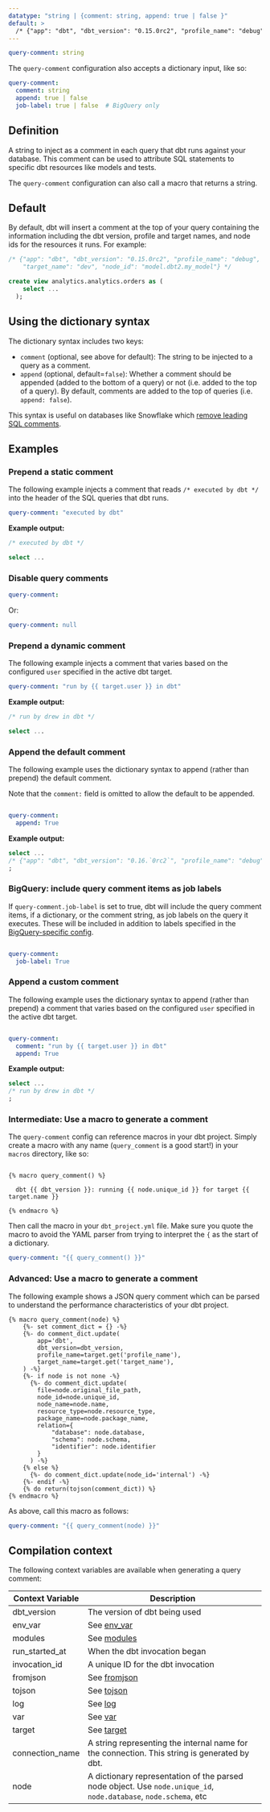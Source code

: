 ```yaml
---
datatype: "string | {comment: string, append: true | false }"
default: >
  /* {"app": "dbt", "dbt_version": "0.15.0rc2", "profile_name": "debug", "target_name": "dev", "node_id": "model.dbt2.my_model"} */
---
```


<File name='dbt_project.yml'>

```yml
query-comment: string
```

</File>

The `query-comment` configuration also accepts a dictionary input, like so:

<File name='dbt_project.yml'>

```yml
query-comment:
  comment: string
  append: true | false
  job-label: true | false  # BigQuery only
```

</File>

## Definition
A string to inject as a comment in each query that dbt runs against your database. This comment can be used to attribute SQL statements to specific dbt resources like models and tests.

The `query-comment` configuration can also call a macro that returns a string.

## Default
By default, dbt will insert a <Term id="json" /> comment at the top of your query containing the information including the dbt version, profile and target names, and node ids for the resources it runs. For example:

```sql
/* {"app": "dbt", "dbt_version": "0.15.0rc2", "profile_name": "debug",
    "target_name": "dev", "node_id": "model.dbt2.my_model"} */

create view analytics.analytics.orders as (
    select ...
  );
```




## Using the dictionary syntax
The dictionary syntax includes two keys:
  * `comment` (optional, see above for default): The string to be injected to a query as a comment.
  * `append` (optional, default=`false`): Whether a comment should be appended (added to the bottom of a query) or not (i.e. added to the top of a query). By default, comments are added to the top of queries (i.e. `append: false`).

This syntax is useful on databases like Snowflake which [remove leading SQL comments](https://docs.snowflake.com/en/release-notes/2017-04.html#queries-leading-comments-removed-during-execution).

## Examples

### Prepend a static comment
The following example injects a comment that reads `/* executed by dbt */` into the header of the SQL queries that dbt runs.

<File name='dbt_project.yml'>

```yml
query-comment: "executed by dbt"

```

</File>

**Example output:**

```sql
/* executed by dbt */

select ...
```

### Disable query comments

<File name='dbt_project.yml'>

```yml
query-comment:

```

</File>

Or:

<File name='dbt_project.yml'>

```yml
query-comment: null

```

</File>

### Prepend a dynamic comment
The following example injects a comment that varies based on the configured `user` specified in the active dbt target.

<File name='dbt_project.yml'>

```yml
query-comment: "run by {{ target.user }} in dbt"

```

</File>

**Example output:**

```sql
/* run by drew in dbt */

select ...
```

### Append the default comment
The following example uses the dictionary syntax to append (rather than prepend) the default comment.

Note that the `comment:` field is omitted to allow the default to be appended.

<File name='dbt_project.yml'>

```yaml

query-comment:
  append: True
```

</File>

**Example output:**

```sql
select ...
/* {"app": "dbt", "dbt_version": "0.16.`0rc2`", "profile_name": "debug", "target_name": "dev", "node_id": "model.dbt2.my_model"} */
;
```

### BigQuery: include query comment items as job labels

If `query-comment.job-label` is set to true, dbt will include the query comment items, if a dictionary, or the comment string, as job labels on the query it executes. These will be included in addition to labels specified in the [BigQuery-specific config](/reference/project-configs/query-comment#bigquery-include-query-comment-items-as-job-labels).

<File name='dbt_project.yml'>

```yaml

query-comment:
  job-label: True
```

</File>

### Append a custom comment
The following example uses the dictionary syntax to append (rather than prepend) a comment that varies based on the configured `user` specified in the active dbt target.

<File name='dbt_project.yml'>

```yaml

query-comment:
  comment: "run by {{ target.user }} in dbt"
  append: True
```

</File>

**Example output:**

```sql
select ...
/* run by drew in dbt */
;
```



### Intermediate: Use a macro to generate a comment

The `query-comment` config can reference macros in your dbt project. Simply create a macro with any name (`query_comment` is a good start!) in your `macros` directory, like so:

<File name='macros/query_comment.sql'>

```jinja2

{% macro query_comment() %}

  dbt {{ dbt_version }}: running {{ node.unique_id }} for target {{ target.name }}

{% endmacro %}
```

</File>

Then call the macro in your `dbt_project.yml` file. Make sure you quote the macro to avoid the YAML parser from trying to interpret the `{` as the start of a dictionary.

<File name='dbt_project.yml'>

```yaml
query-comment: "{{ query_comment() }}"

```

</File>

### Advanced: Use a macro to generate a comment

The following example shows a JSON query comment which can be parsed to understand the performance characteristics of your dbt project.

<File name='macros/query_comment.sql'>

```jinja2
{% macro query_comment(node) %}
    {%- set comment_dict = {} -%}
    {%- do comment_dict.update(
        app='dbt',
        dbt_version=dbt_version,
        profile_name=target.get('profile_name'),
        target_name=target.get('target_name'),
    ) -%}
    {%- if node is not none -%}
      {%- do comment_dict.update(
        file=node.original_file_path,
        node_id=node.unique_id,
        node_name=node.name,
        resource_type=node.resource_type,
        package_name=node.package_name,
        relation={
            "database": node.database,
            "schema": node.schema,
            "identifier": node.identifier
        }
      ) -%}
    {% else %}
      {%- do comment_dict.update(node_id='internal') -%}
    {%- endif -%}
    {% do return(tojson(comment_dict)) %}
{% endmacro %}
```

</File>

As above, call this macro as follows:


<File name='dbt_project.yml'>

```yaml
query-comment: "{{ query_comment(node) }}"

```

</File>

## Compilation context

The following context variables are available when generating a query comment:

| Context Variable | Description |
| ---------------- | ----------- |
| dbt_version      | The version of dbt being used |
| env_var          | See [env_var](/reference/dbt-jinja-functions/env_var) |
| modules          | See [modules](/reference/dbt-jinja-functions/modules) |
| run_started_at   | When the dbt invocation began |
| invocation_id    | A unique ID for the dbt invocation |
| fromjson         | See [fromjson](/reference/dbt-jinja-functions/fromjson) |
| tojson           | See [tojson](/reference/dbt-jinja-functions/tojson) |
| log              | See [log](/reference/dbt-jinja-functions/log) |
| var              | See [var](/reference/dbt-jinja-functions/var) |
| target           | See [target](/reference/dbt-jinja-functions/target) |
| connection_name  | A string representing the internal name for the connection. This string is generated by dbt. |
| node             | A dictionary representation of the parsed node object. Use `node.unique_id`, `node.database`, `node.schema`, etc |
